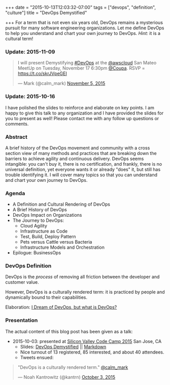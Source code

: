 +++
date = "2015-10-13T12:03:32-07:00"
tags = ["devops", "definition", "culture"]
title = "DevOps Demystified"

+++
For a term that is not even six years old, DevOps remains a mysterious pursuit
 for many software engineering organizations. Let me define DevOps to help you
 understand and chart your own journey to DevOps. *Hint:* it is a cultural term!
<!--more-->
### Update: 2015-11-09
<blockquote class="twitter-tweet" lang="en"><p lang="en" dir="ltr">I will present Demystifying <a href="https://twitter.com/hashtag/DevOps?src=hash">#DevOps</a> at the <a href="https://twitter.com/awscloud">@awscloud</a> San Mateo MeetUp on Tuesday, November 17 6:30pm <a href="https://twitter.com/Coupa">@Coupa</a>. RSVP = <a href="https://t.co/skrJVpeGEI">https://t.co/skrJVpeGEI</a></p>&mdash; Mark (@calm_mark) <a href="https://twitter.com/calm_mark/status/662066673428467716">November 5, 2015</a></blockquote>
<script async src="//platform.twitter.com/widgets.js" charset="utf-8"></script>

### Update: 2015-10-16

I have polished the slides to reinforce and elaborate on key points.
I am happy to give this talk to any organization
 and I have provided the slides for you to present as well!
Please contact me with any follow up questions or comments.

### Abstract

A brief history of the DevOps movement and community with a cross section view of many methods
and practices that are breaking down the barriers to achieve agility and continuous delivery.
DevOps seems intangible: you can't buy it, there is no certification, and frankly, there is no
universal definition, yet everyone wants it or already "does" it, but still has trouble
identifying it.
I will cover many topics so that you can understand and chart your own journey to DevOps.

### Agenda

 - A Definition and Cultural Rendering of DevOps
 - A Brief History of DevOps
 - DevOps Impact on Organizations
 - The Journey to DevOps:
     - Cloud Agility
     - Infrastructure as Code
     - Test, Build, Deploy Pattern
     - Pets versus Cattle versus Bacteria
     - Infrastructure Models and Orchestration
 - Epilogue: BusinessOps

### DevOps Definition

DevOps is the *process* of removing all friction between the developer and customer value.

However, DevOps is a culturally rendered term: it is practiced by people and dynamically bound
to their capabilities.

Elaboration: [I Dream of DevOps, but what is DevOps?](https://calm.io/2015/09/23/i-dream-of-devops-but-what-is-devops/)

### Presentation

The actual content of this blog post has been given as a talk:

- 2015-10-03: presented at [Silicon Valley Code Camp 2015](https://www.siliconvalley-codecamp.com/Session/2015/demystifying-devops)
  San Jose, CA
    - Slides: [DevOps Demystified](/slides/devops-demystified.html) || [Markdown](/slides/devops-demystified.md)
    - Nice turnout of 13 registered, 85 interested, and about 40 attendees.
    - Tweets ensued:

<blockquote class="twitter-tweet" lang="en"><p lang="en" dir="ltr">&quot;DevOps is a culturally rendered term.&quot; <a href="https://twitter.com/calm_mark">@calm_mark</a></p>&mdash; Noah Kantrowitz (@kantrn) <a href="https://twitter.com/kantrn/status/650414900682973184">October 3, 2015</a></blockquote>
<script async src="//platform.twitter.com/widgets.js" charset="utf-8"></script>
